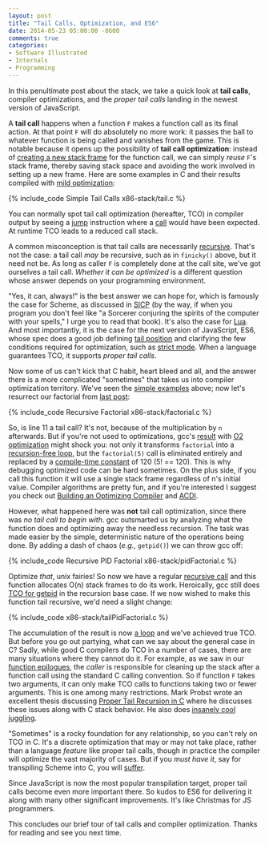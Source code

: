 ```yaml
---
layout: post
title: "Tail Calls, Optimization, and ES6"
date: 2014-05-23 05:00:00 -0600
comments: true
categories: 
- Software Illustrated
- Internals
- Programming
---
```


In this penultimate post about the stack, we take a quick look at **tail
calls**, compiler optimizations, and the *proper tail calls* landing in the
newest version of JavaScript.

A **tail call** happens when a function `F` makes a function call as its final
action. At that point `F` will do absolutely no more work: it passes the ball to
whatever function is being called and vanishes from the game. This is notable
because it opens up the possibility of **tail call optimization**: instead of
[creating a new stack frame][stack] for the function call, we can simply _reuse_
`F`'s stack frame, thereby saving stack space and avoiding the work involved in
setting up a new frame. Here are some examples in C and their results compiled
with [mild optimization][asm-tco]:

{% include_code Simple Tail Calls x86-stack/tail.c %}

You can normally spot tail call optimization (hereafter, TCO) in compiler output
by seeing a [jump][jmpadd5] instruction where a [call][calladd5] would have been
expected. At runtime TCO leads to a reduced call stack.

A common misconception is that tail calls are necessarily
[recursive][recursion]. That's not the case: a tail call _may_ be recursive,
such as in `finicky()` above, but it need not be. As long as caller `F` is
completely done at the call site, we've got ourselves a tail call. *Whether it
can be optimized* is a different question whose answer depends on your
programming environment.

"Yes, it can, always!" is the best answer we can hope for, which is famously the
case for Scheme, as discussed in [SICP][SICP] (by the way, if when you program
you don't feel like "a Sorcerer conjuring the spirits of the computer with your
spells," I urge you to read that book). It's also the case for [Lua][Lua].  And
most importantly, it is the case for the next version of JavaScript, ES6, whose
spec does a good job defining [tail position][js-tail] and clarifying the few
conditions required for optimization, such as [strict mode][js-strict].  When
a language guarantees TCO, it supports *proper tail calls*.

Now some of us can't kick that C habit, heart bleed and all, and the answer
there is a more complicated "sometimes" that takes us into compiler optimization
territory.  We've seen the [simple examples][tail] above; now let's resurrect
our factorial from [last post][recursion]:

{% include_code Recursive Factorial x86-stack/factorial.c %}

So, is line 11 a tail call? It's not, because of the multiplication by `n`
afterwards. But if you're not used to optimizations, gcc's
[result][factorial-o2] with [O2 optimization][O2] might shock you: not only it
transforms `factorial` into a [recursion-free loop][factorial-loop], but the
`factorial(5)` call is eliminated entirely and replaced by a 
[compile-time constant][factorial-120] of 120 (5! == 120).  This is why debugging optimized
code can be hard sometimes. On the plus side, if you call this function it will
use a single stack frame regardless of n's initial value.  Compiler algorithms
are pretty fun, and if you're interested I suggest you check out
[Building an Optimizing Compiler][boc] and [ACDI][ACDI].

However, what happened here was **not** tail call optimization, since there was
_no tail call to begin with_. gcc outsmarted us by analyzing what the function
does and optimizing away the needless recursion. The task was made easier by
the simple, deterministic nature of the operations being done. By adding a dash
of chaos (_e.g._, `getpid()`) we can throw gcc off:

{% include_code Recursive PID Factorial x86-stack/pidFactorial.c %}

Optimize *that*, unix fairies! So now we have a regular
[recursive call][call-pidFactorial] and this function allocates O(n) stack
frames to do its work. Heroically, gcc still does [TCO for getpid][jmp-getpid]
in the recursion base case. If we now wished to make this function tail recursive,
we'd need a slight change:

{% include_code x86-stack/tailPidFactorial.c %}

The accumulation of the result is now [a loop][tailPidFactorial-tco] and we've
achieved true TCO. But before you go out partying, what can we say about the
general case in C? Sadly, while good C compilers do TCO in a number of cases,
there are many situations where they cannot do it. For example, as we saw in our
[function epilogues][epilogues], the _caller_ is responsible for cleaning up the
stack after a function call using the standard C calling convention. So if
function `F` takes two arguments, it can only make TCO calls to functions taking
two or fewer arguments. This is one among many restrictions. Mark Probst wrote
an excellent thesis discussing [Proper Tail Recursion in C][thesis] where he
discusses these issues along with C stack behavior. He also does
[insanely cool juggling][juggling].

"Sometimes" is a rocky foundation for any relationship, so you can't rely on TCO
in C. It's a discrete optimization that may or may not take place, rather than
a language *feature* like proper tail calls, though in practice the compiler
will optimize the vast majority of cases. But if you *must have it*, say for
transpiling Scheme into C, you will [suffer][scheme-in-c].

Since JavaScript is now the most popular transpilation target, proper tail calls
become even more important there. So kudos to ES6 for delivering it along with
many other significant improvements. It's like Christmas for JS programmers.

This concludes our brief tour of tail calls and compiler optimization.  Thanks
for reading and see you next time.

[SICP]: http://mitpress.mit.edu/sicp/full-text/book/book-Z-H-11.html
[Lua]: http://www.lua.org/pil/6.3.html
[js-strict]: https://people.mozilla.org/~jorendorff/es6-draft.html#sec-strict-mode-code
[js-tail]: https://people.mozilla.org/~jorendorff/es6-draft.html#sec-tail-position-calls
[chicken]: http://en.wikipedia.org/wiki/CHICKEN_%28Scheme_implementation%29#Design
[scheme-in-c]: http://en.wikipedia.org/wiki/Tail_call#Through_trampolining

[guido-on-tco]: http://neopythonic.blogspot.com.br/2009/04/tail-recursion-elimination.html

[stack]: /post/journey-to-the-stack "Journey to the Stack"
[epilogues]: /post/epilogues-canaries-buffer-overflows/
[recursion]: /post/recursion/
[caches]: /post/intel-cpu-caches/
[while-you-wait]: /post/what-your-computer-does-while-you-wait/
[performance]: /post/performance-is-a-science

[boc]: http://www.amazon.com/Building-Optimizing-Compiler-Bob-Morgan-ebook/dp/B008COCE9G/
[ACDI]: http://www.amazon.com/Advanced-Compiler-Design-Implementation-Muchnick-ebook/dp/B003VM7GGK/

[mark]: http://www.complang.tuwien.ac.at/schani/
[juggling]: http://www.complang.tuwien.ac.at/schani/jugglevids/index.html
[thesis]: http://www.complang.tuwien.ac.at/schani/diplarb.ps

[O2]: https://gcc.gnu.org/onlinedocs/gcc/Optimize-Options.html

[asm-tco]: https://github.com/gduarte/blog/blob/master/code/x86-stack/asm-tco.sh

[tail]: https://github.com/gduarte/blog/blob/master/code/x86-stack/tail.c
[jmpadd5]: https://github.com/gduarte/blog/blob/master/code/x86-stack/tail-tco.s#L27
[calladd5]: https://github.com/gduarte/blog/blob/master/code/x86-stack/tail.s#L37-L39

[factorial-o2]: https://github.com/gduarte/blog/blob/master/code/x86-stack/factorial-o2.s
[factorial-120]: https://github.com/gduarte/blog/blob/master/code/x86-stack/factorial-o2.s#L38
[factorial-loop]: https://github.com/gduarte/blog/blob/master/code/x86-stack/factorial-o2.s#L16-L19

[pidFactorial-o2]: https://github.com/gduarte/blog/blob/master/code/x86-stack/pidFactorial-o2.s
[call-pidFactorial]: https://github.com/gduarte/blog/blob/master/code/x86-stack/pidFactorial-o2.s#L20
[jmp-getpid]: https://github.com/gduarte/blog/blob/master/code/x86-stack/pidFactorial-o2.s#L43

[tailPidFactorial-tco]: https://github.com/gduarte/blog/blob/master/code/x86-stack/tailPidFactorial-o2.s#L22-L27
